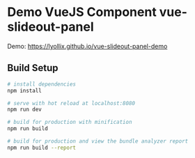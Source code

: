 # Demo VueJS Component vue-slideout-panel

Demo: https://lyollix.github.io/vue-slideout-panel-demo

## Build Setup

``` bash
# install dependencies
npm install

# serve with hot reload at localhost:8080
npm run dev

# build for production with minification
npm run build

# build for production and view the bundle analyzer report
npm run build --report
```
